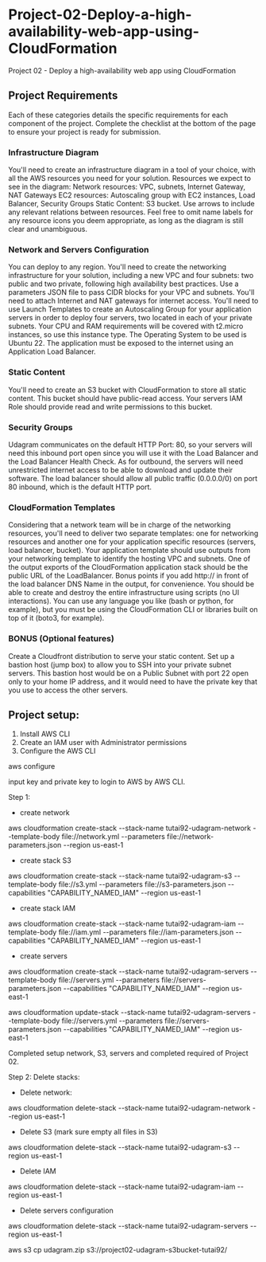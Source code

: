 # Project-02-Deploy-a-high-availability-web-app-using-CloudFormation
Project 02 - Deploy a high-availability web app using CloudFormation

## Project Requirements
Each of these categories details the specific requirements for each component of the project. Complete the checklist at the bottom of the page to ensure your project is ready for submission.

### Infrastructure Diagram
You'll need to create an infrastructure diagram in a tool of your choice, with all the AWS resources you need for your solution. Resources we expect to see in the diagram:
Network resources: VPC, subnets, Internet Gateway, NAT Gateways
EC2 resources: Autoscaling group with EC2 instances, Load Balancer, Security Groups
Static Content: S3 bucket.
Use arrows to include any relevant relations between resources.
Feel free to omit name labels for any resource icons you deem appropriate, as long as the diagram is still clear and unambiguous.

### Network and Servers Configuration
You can deploy to any region.
You'll need to create the networking infrastructure for your solution, including a new VPC and four subnets: two public and two private, following high availability best practices.
Use a parameters JSON file to pass CIDR blocks for your VPC and subnets.
You'll need to attach Internet and NAT gateways for internet access.
You'll need to use Launch Templates to create an Autoscaling Group for your application servers in order to deploy four servers, two located in each of your private subnets.
Your CPU and RAM requirements will be covered with t2.micro instances, so use this instance type. The Operating System to be used is Ubuntu 22.
The application must be exposed to the internet using an Application Load Balancer.

###  Static Content
You'll need to create an S3 bucket with CloudFormation to store all static content. This bucket should have public-read access.
Your servers IAM Role should provide read and write permissions to this bucket.

###  Security Groups
Udagram communicates on the default HTTP Port: 80, so your servers will need this inbound port open since you will use it with the Load Balancer and the Load Balancer Health Check. As for outbound, the servers will need unrestricted internet access to be able to download and update their software.
The load balancer should allow all public traffic (0.0.0.0/0) on port 80 inbound, which is the default HTTP port.

###  CloudFormation Templates
Considering that a network team will be in charge of the networking resources, you'll need to deliver two separate templates: one for networking resources and another one for your application specific resources (servers, load balancer, bucket).
Your application template should use outputs from your networking template to identify the hosting VPC and subnets.
One of the output exports of the CloudFormation application stack should be the public URL of the LoadBalancer. Bonus points if you add http:// in front of the load balancer DNS Name in the output, for convenience.
You should be able to create and destroy the entire infrastructure using scripts (no UI interactions). You can use any language you like (bash or python, for example), but you must be using the CloudFormation CLI or libraries built on top of it (boto3, for example).

###  BONUS (Optional features)
Create a Cloudfront distribution to serve your static content.
Set up a bastion host (jump box) to allow you to SSH into your private subnet servers. This bastion host would be on a Public Subnet with port 22 open only to your home IP address, and it would need to have the private key that you use to access the other servers.

## Project setup: 

1) Install AWS CLI
2) Create an IAM user with Administrator permissions
3) Configure the AWS CLI

aws configure 

input key and private key to login to AWS by AWS CLI. 

Step 1: 

- create network

aws cloudformation create-stack  --stack-name tutai92-udagram-network  --template-body file://network.yml  --parameters file://network-parameters.json  --region us-east-1 

- create stack S3

aws cloudformation create-stack  --stack-name tutai92-udagram-s3  --template-body file://s3.yml  --parameters file://s3-parameters.json --capabilities "CAPABILITY_NAMED_IAM" --region us-east-1 

- create stack IAM

aws cloudformation create-stack  --stack-name tutai92-udagram-iam  --template-body file://iam.yml  --parameters file://iam-parameters.json --capabilities "CAPABILITY_NAMED_IAM" --region us-east-1 

- create servers

aws cloudformation create-stack  --stack-name tutai92-udagram-servers  --template-body file://servers.yml  --parameters file://servers-parameters.json --capabilities "CAPABILITY_NAMED_IAM" --region us-east-1 

aws cloudformation update-stack  --stack-name tutai92-udagram-servers  --template-body file://servers.yml  --parameters file://servers-parameters.json --capabilities "CAPABILITY_NAMED_IAM" --region us-east-1 

Completed setup network, S3, servers and completed required of Project 02. 

Step 2: Delete stacks:

- Delete network: 

aws cloudformation delete-stack --stack-name tutai92-udagram-network --region us-east-1 

- Delete S3 (mark sure empty all files in S3)

aws cloudformation delete-stack --stack-name tutai92-udagram-s3 --region us-east-1 

- Delete IAM

aws cloudformation delete-stack --stack-name tutai92-udagram-iam --region us-east-1 

- Delete servers configuration

aws cloudformation delete-stack --stack-name tutai92-udagram-servers --region us-east-1 

aws s3 cp udagram.zip s3://project02-udagram-s3bucket-tutai92/